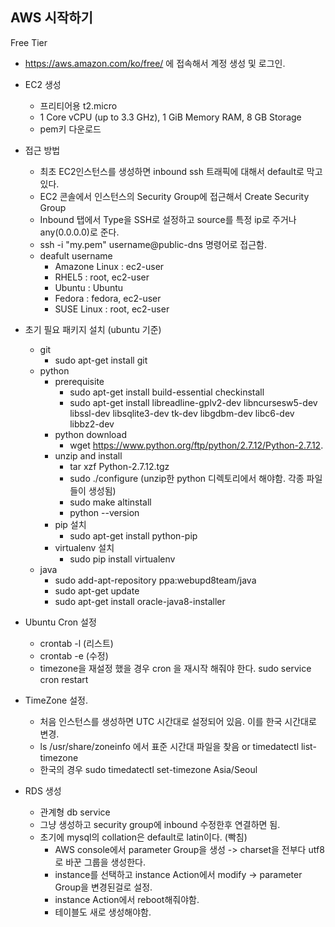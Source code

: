 ## AWS 시작하기

Free Tier

- https://aws.amazon.com/ko/free/ 에 접속해서 계정 생성 및 로그인.
- EC2 생성
  - 프리티어용 t2.micro
  - 1 Core vCPU (up to 3.3 GHz), 1 GiB Memory RAM, 8 GB Storage
  - pem키 다운로드

- 접근 방법
  - 최초 EC2인스턴스를 생성하면 inbound ssh 트래픽에 대해서 default로 막고 있다.
  - EC2 콘솔에서 인스턴스의 Security Group에 접근해서 Create Security Group
  - Inbound 탭에서 Type을 SSH로 설정하고 source를 특정 ip로 주거나 any(0.0.0.0)로 준다.
  - ssh -i "my.pem" username@public-dns 명령어로 접근함.
  - deafult username
    - Amazone Linux : ec2-user
    - RHEL5 : root, ec2-user
    - Ubuntu : Ubuntu
    - Fedora : fedora, ec2-user
    - SUSE Linux : root, ec2-user



- 초기 필요 패키지 설치 (ubuntu 기준)
  - git
    - sudo apt-get install git
  - python
    - prerequisite
      - sudo apt-get install build-essential checkinstall
      - sudo apt-get install libreadline-gplv2-dev libncursesw5-dev libssl-dev libsqlite3-dev tk-dev libgdbm-dev libc6-dev libbz2-dev
    - python download
      - wget https://www.python.org/ftp/python/2.7.12/Python-2.7.12.
    - unzip and install
      - tar xzf Python-2.7.12.tgz
      - sudo ./configure (unzip한 python 디렉토리에서 해야함. 각종 파일들이 생성됨)
      - sudo make altinstall
      - python --version
    - pip 설치
      - sudo apt-get install python-pip
    - virtualenv 설치
      - sudo pip install virtualenv
  - java
    - sudo add-apt-repository ppa:webupd8team/java
    - sudo apt-get update
    - sudo apt-get install oracle-java8-installer

- Ubuntu Cron 설정
  - crontab -l (리스트)
  - crontab -e (수정)
  - timezone을 재설정 했을 경우 cron 을 재시작 해줘야 한다. sudo service cron restart

- TimeZone 설정.
  - 처음 인스턴스를 생성하면 UTC 시간대로 설정되어 있음. 이를 한국 시간대로 변경.
  - ls /usr/share/zoneinfo 에서 표준 시간대 파일을 찾음 or timedatectl list-timezone
  - 한국의 경우 sudo timedatectl set-timezone Asia/Seoul  

- RDS 생성
  - 관계형 db service
  - 그냥 생성하고 security group에 inbound 수정한후 연결하면 됨.
  - 초기에 mysql의 collation은 default로 latin이다. (빡침)
    - AWS console에서 parameter Group을 생성 -> charset을 전부다 utf8로 바꾼 그룹을 생성한다.
    - instance를 선택하고 instance Action에서 modify -> parameter Group을 변경된걸로 설정.
    - instance Action에서 reboot해줘야함.
    - 테이블도 새로 생성해야함.
